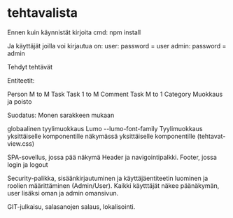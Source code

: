 # tehtavalista

Ennen kuin käynnistät kirjoita cmd: npm install

Ja käyttäjät joilla voi kirjautua on:
user: password = user
admin: password = admin

Tehdyt tehtävät
 
Entiteetit:

Person M to M Task
Task   1 to M Comment
Task   M to 1 Category
Muokkaus ja poisto

Suodatus: Monen sarakkeen mukaan

globaalinen tyylimuokkaus
Lumo --lumo-font-family
Tyylimuokkaus yksittäiselle komponentille
näkymässä yksittäiselle komponentille (tehtavat-view.css)

SPA-sovellus, jossa pää näkymä Header ja navigointipalkki. Footer, jossa login ja logout

Security-palikka, sisäänkirjautuminen ja käyttäjäentiteetin luominen ja roolien
määrittäminen (Admin/User). Kaikki käytttäjät näkee päänäkymän, user lisäksi oman ja admin
omansivun.

GIT-julkaisu, salasanojen salaus, lokalisointi.
